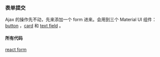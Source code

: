 ### 表单提交

Ajax 的操作先不动，先来添加一个 form 进来。会用到三个 Material UI 组件：[button](http://www.material-ui.com/#/components/buttons) ，[card](http://www.material-ui.com/#/components/card) 和 [text field](http://www.material-ui.com/#/components/text-fields0) 。

#### 所有代码

[react form](https://github.com/happypeter/react-transform-boilerplate/commit/ed75c180fab5be386639b09a8d9a405dd7d210e6)
